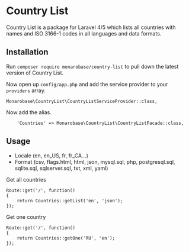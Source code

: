 # Country List

Country List is a package for Laravel 4/5 which lists all countries with names and ISO 3166-1 codes in all languages and data formats.


## Installation

Run `composer require monarobase/country-list` to pull down the latest version of Country List.

Now open up `config/app.php` and add the service provider to your `providers` array.

	Monarobase\CountryList\CountryListServiceProvider::class,

Now add the alias.

        'Countries' => Monarobase\CountryList\CountryListFacade::class,


## Usage

- Locale (en, en_US, fr, fr_CA...)
- Format (csv, flags.html, html, json, mysql.sql, php, postgresql.sql, sqlite.sql, sqlserver.sql, txt, xml, yaml)

Get all countries

	Route::get('/', function()
	{
		return Countries::getList('en', 'json');
	});


Get one country

	Route::get('/', function()
	{
		return Countries::getOne('RU', 'en');
	});
